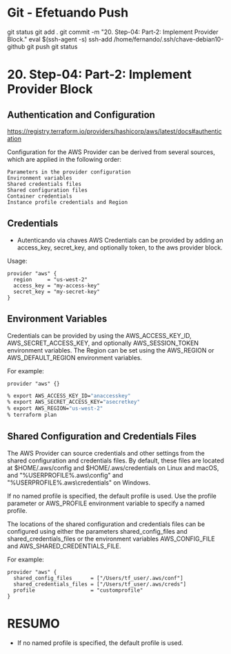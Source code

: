 
# ############################################################################
# ############################################################################
# ############################################################################
# Git - Efetuando Push

git status
git add .
git commit -m "20. Step-04: Part-2: Implement Provider Block."
eval $(ssh-agent -s)
ssh-add /home/fernando/.ssh/chave-debian10-github
git push
git status


# ############################################################################
# ############################################################################
# ############################################################################
# 20. Step-04: Part-2: Implement Provider Block


## Authentication and Configuration
<https://registry.terraform.io/providers/hashicorp/aws/latest/docs#authentication>

Configuration for the AWS Provider can be derived from several sources, which are applied in the following order:

    Parameters in the provider configuration
    Environment variables
    Shared credentials files
    Shared configuration files
    Container credentials
    Instance profile credentials and Region




## Credentials

- Autenticando via chaves AWS
Credentials can be provided by adding an access_key, secret_key, and optionally token, to the aws provider block.

Usage:

~~~~TF
provider "aws" {
  region     = "us-west-2"
  access_key = "my-access-key"
  secret_key = "my-secret-key"
}
~~~~




## Environment Variables

Credentials can be provided by using the AWS_ACCESS_KEY_ID, AWS_SECRET_ACCESS_KEY, and optionally AWS_SESSION_TOKEN environment variables. The Region can be set using the AWS_REGION or AWS_DEFAULT_REGION environment variables.

For example:

~~~~TF
provider "aws" {}
~~~~

~~~~BASH
% export AWS_ACCESS_KEY_ID="anaccesskey"
% export AWS_SECRET_ACCESS_KEY="asecretkey"
% export AWS_REGION="us-west-2"
% terraform plan
~~~~




## Shared Configuration and Credentials Files

The AWS Provider can source credentials and other settings from the shared configuration and credentials files. By default, these files are located at $HOME/.aws/config and $HOME/.aws/credentials on Linux and macOS, and "%USERPROFILE%\.aws\config" and "%USERPROFILE%\.aws\credentials" on Windows.

If no named profile is specified, the default profile is used. Use the profile parameter or AWS_PROFILE environment variable to specify a named profile.

The locations of the shared configuration and credentials files can be configured using either the parameters shared_config_files and shared_credentials_files or the environment variables AWS_CONFIG_FILE and AWS_SHARED_CREDENTIALS_FILE.

For example:

~~~~TF
provider "aws" {
  shared_config_files      = ["/Users/tf_user/.aws/conf"]
  shared_credentials_files = ["/Users/tf_user/.aws/creds"]
  profile                  = "customprofile"
}
~~~~



# ############################################################################
# ############################################################################
# ############################################################################
# RESUMO

- If no named profile is specified, the default profile is used.